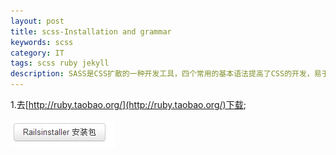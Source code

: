 ```yaml
---
layout: post
title: scss-Installation and grammar
keywords: scss
category: IT
tags: scss ruby jekyll 
description: SASS是CSS扩散的一种开发工具，四个常用的基本语法提高了CSS的开发，易于维护。sass是用ruby语言开发的所以在安装sass前必须先安装ruby.
---
```


1.去[http://ruby.taobao.org/](http://ruby.taobao.org/)下载;
	
![ruby](/img/r1.jpg)



